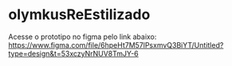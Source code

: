 # olymkusReEstilizado

Acesse o prototipo no figma pelo link abaixo:
https://www.figma.com/file/6hpeHt7M57lPsxmvQ3BiYT/Untitled?type=design&t=53xczyNrNUV8TmJY-6
